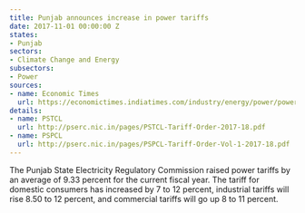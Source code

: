 ```yaml
---
title: Punjab announces increase in power tariffs
date: 2017-11-01 00:00:00 Z
states:
- Punjab
sectors:
- Climate Change and Energy
subsectors:
- Power
sources:
- name: Economic Times
  url: https://economictimes.indiatimes.com/industry/energy/power/power-to-cost-more-in-punjab-as-energy-tariff-up-by-9-33/articleshow/61190266.cms
details:
- name: PSTCL
  url: http://pserc.nic.in/pages/PSTCL-Tariff-Order-2017-18.pdf
- name: PSPCL
  url: http://pserc.nic.in/pages/PSPCL-Tariff-Order-Vol-1-2017-18.pdf
---
```


The Punjab State Electricity Regulatory Commission raised power tariffs by an average of 9.33 percent for the current fiscal year. The tariff for domestic consumers has increased by 7 to 12 percent, industrial tariffs will rise 8.50 to 12 percent, and commercial tariffs will go up 8 to 11 percent. 
